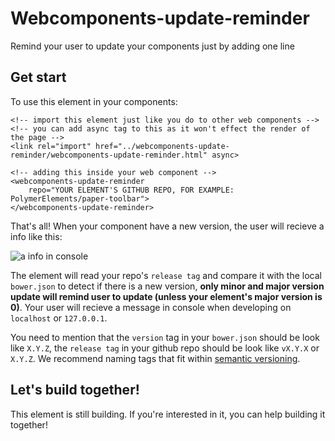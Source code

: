 # Webcomponents-update-reminder
Remind your user to update your components just by adding one line

## Get start
To use this element in your components:
```
<!-- import this element just like you do to other web components -->
<!-- you can add async tag to this as it won't effect the render of the page -->
<link rel="import" href="../webcomponents-update-reminder/webcomponents-update-reminder.html" async>

<!-- adding this inside your web component -->
<webcomponents-update-reminder
    repo="YOUR ELEMENT'S GITHUB REPO, FOR EXAMPLE: PolymerElements/paper-toolbar">
</webcomponents-update-reminder>
```
That's all! When your component have a new version, the user will recieve a info like this:

![a info in console](https://raw.githubusercontent.com/markhuang1212/webcomponents-update-reminder/master/info.JPG)

The element will read your repo's `release tag` and compare it with the local `bower.json` to detect if there is a new version, **only minor and major version update will remind user to update (unless your element's major version is 0)**. Your user will recieve a message in console when developing on `localhost` or `127.0.0.1`.

You need to mention that the `version` tag in your `bower.json` should be look like `X.Y.Z`,  the `release tag` in your github repo should be look like `vX.Y.X` or `X.Y.Z`. We recommend naming tags that fit within [semantic versioning](http://semver.org/).

## Let's build together!
This element is still building. If you're interested in it, you can help building it together!

